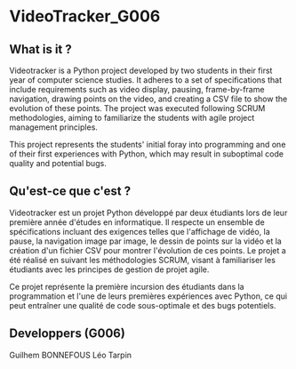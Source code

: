 # VideoTracker_G006

## What is it ?

Videotracker is a Python project developed by two students in their first year of computer science studies. It adheres to a set of specifications that include requirements such as video display, pausing, frame-by-frame navigation, drawing points on the video, and creating a CSV file to show the evolution of these points. The project was executed following SCRUM methodologies, aiming to familiarize the students with agile project management principles.

This project represents the students' initial foray into programming and one of their first experiences with Python, which may result in suboptimal code quality and potential bugs.

## Qu'est-ce que c'est ?

Videotracker est un projet Python développé par deux étudiants lors de leur première année d'études en informatique. Il respecte un ensemble de spécifications incluant des exigences telles que l'affichage de vidéo, la pause, la navigation image par image, le dessin de points sur la vidéo et la création d'un fichier CSV pour montrer l'évolution de ces points. Le projet a été réalisé en suivant les méthodologies SCRUM, visant à familiariser les étudiants avec les principes de gestion de projet agile.

Ce projet représente la première incursion des étudiants dans la programmation et l'une de leurs premières expériences avec Python, ce qui peut entraîner une qualité de code sous-optimale et des bugs potentiels.

## Developpers (G006)

Guilhem BONNEFOUS
Léo Tarpin
